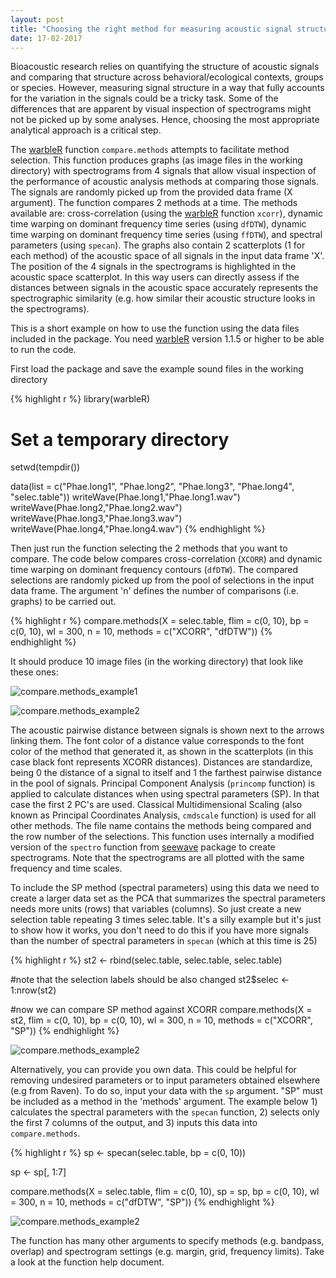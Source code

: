 ```yaml
---
layout: post
title: "Choosing the right method for measuring acoustic signal structure"
date: 17-02-2017
---
```


Bioacoustic research relies on quantifying the structure of acoustic signals and comparing that structure across behavioral/ecological contexts, groups or species. However, measuring signal structure in a way that fully accounts for the variation in the signals could be a tricky task. Some of the differences that are apparent by visual inspection of spectrograms might not be picked up by some analyses. Hence, choosing the most appropriate analytical approach is a critical step. 

The [warbleR](https://cran.r-project.org/package=warbleR) function `compare.methods` attempts to facilitate method selection. This function produces graphs (as image files in the working directory) with spectrograms from 4 signals that allow visual inspection of the performance of acoustic analysis methods at comparing those signals. The signals are randomly picked up from the provided data frame (X argument). The function compares 2 methods at a time. The methods available are: cross-correlation (using the [warbleR](https://cran.r-project.org/package=warbleR) function `xcorr`), dynamic time warping on dominant frequency time series (using `dfDTW`), dynamic time warping on dominant frequency time series (using `ffDTW`), and spectral parameters (using `specan`). The graphs also contain 2 scatterplots (1 for each method) of the acoustic space of all signals in the input data frame 'X'. The position of the 4 signals in the spectrograms is highlighted in the acoustic space scatterplot. In this way users can directly assess if the distances between signals in the acoustic space accurately represents the spectrographic similarity (e.g. how similar their acoustic structure looks in the spectrograms). 

This is a short example on how to use the function using the data files included in the package. 
You need [warbleR](https://cran.r-project.org/package=warbleR) version 1.1.5 or higher to be able to run the code.

First load the package and save the example sound files in the working directory


{% highlight r %}
library(warbleR)

# Set a temporary directory
setwd(tempdir())

data(list = c("Phae.long1", "Phae.long2", "Phae.long3", "Phae.long4", "selec.table"))
writeWave(Phae.long1,"Phae.long1.wav")
writeWave(Phae.long2,"Phae.long2.wav")
writeWave(Phae.long3,"Phae.long3.wav")
writeWave(Phae.long4,"Phae.long4.wav")
{% endhighlight %}


Then just run the function selecting the 2 methods that you want to compare. The code below compares cross-correlation (`XCORR`) and dynamic time warping on dominant frequency contours (`dfDTW`). The compared selections are randomly picked up from the pool of selections in the input data frame. The argument 'n' defines the number of comparisons (i.e. graphs) to be carried out. 


{% highlight r %}
compare.methods(X = selec.table, flim = c(0, 10), bp = c(0, 10), wl = 300,
n = 10, methods = c("XCORR", "dfDTW"))
{% endhighlight %}

It should produce 10 image files (in the working directory) that look like these ones:

![compare.methods_example1](/img/comp.meth1.png)

![compare.methods_example2](/img/comp.meth2.png)

The acoustic pairwise distance between signals is shown next to the arrows linking them. The font color of a distance value corresponds to the font color of the method that generated it, as shown in the scatterplots (in this case black font represents XCORR distances). Distances are standardize, being 0 the distance of a signal to itself and 1 the farthest pairwise distance in the pool of signals. Principal Component Analysis (`princomp` function) is applied to calculate distances when using spectral parameters (SP). In that case the first 2 PC's are used. Classical Multidimensional Scaling (also known as Principal Coordinates Analysis, `cmdscale` function) is used for all other methods. The file name contains the methods being compared and the row number of the selections. This function uses internally a modified version of the `spectro` function from [seewave](https://cran.r-project.org/package=seewave) package to create spectrograms. Note that the spectrograms are all plotted with the same frequency and time scales.

To include the SP method (spectral parameters) using this data we need to create a larger data set as the PCA that summarizes the spectral parameters needs more units (rows) that variables (columns). So just create a new selection table repeating 3 times selec.table. It's a silly example but it's just to show how it works, you don't need to do this if you have more signals than the number of spectral parameters in `specan` (which at this time is 25)


{% highlight r %}
st2 <- rbind(selec.table, selec.table, selec.table)

#note that the selection labels should be also changed
st2$selec <- 1:nrow(st2)

#now we can compare SP method against XCORR
compare.methods(X = st2, flim = c(0, 10), bp = c(0, 10), wl = 300, n = 10, methods = c("XCORR", "SP"))
{% endhighlight %}

![compare.methods_example2](/img/comp.meth3.png)

Alternatively, you can provide you own data. This could be helpful for removing undesired parameters or to input parameters obtained elsewhere (e.g from Raven). To do so, input your data with the `sp` argument. "SP" must be included as a method in the 'methods' argument. The example below 1) calculates the spectral parameters with the `specan` function, 2) selects only the first 7 columns of the output, and 3) inputs this data into `compare.methods`.


{% highlight r %}
sp <- specan(selec.table, bp = c(0, 10))

sp <- sp[, 1:7]

compare.methods(X = selec.table, flim = c(0, 10), sp = sp, bp = c(0, 10), wl = 300, n = 10, methods = c("dfDTW", "SP"))
{% endhighlight %}


![compare.methods_example2](/img/comp.meth4.png)
 
The function has many other arguments to specify methods (e.g. bandpass, overlap) and spectrogram settings (e.g. margin, grid, frequency limits). Take a look at the function help document.

